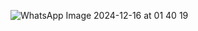 ![WhatsApp Image 2024-12-16 at 01 40 19](https://github.com/user-attachments/assets/2c247b12-b6f4-47f1-94c0-58ed51cfa5b7)
